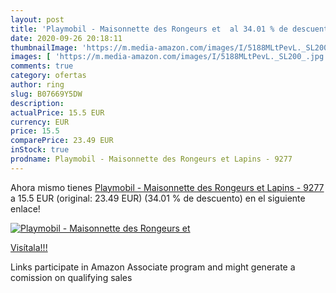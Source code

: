 ```yaml
---
layout: post
title: 'Playmobil - Maisonnette des Rongeurs et  al 34.01 % de descuento'
date: 2020-09-26 20:18:11
thumbnailImage: 'https://m.media-amazon.com/images/I/5188MLtPevL._SL200_.jpg'
images: [ 'https://m.media-amazon.com/images/I/5188MLtPevL._SL200_.jpg' ]
comments: true
category: ofertas
author: ring
slug: B07669Y5DW
description:
actualPrice: 15.5 EUR
currency: EUR
price: 15.5
comparePrice: 23.49 EUR
inStock: true
prodname: Playmobil - Maisonnette des Rongeurs et Lapins - 9277
---
```


Ahora mismo tienes [Playmobil - Maisonnette des Rongeurs et Lapins - 9277](https://www.amazon.fr/dp/B07669Y5DW/?tag=tolees0d-21) a 15.5 EUR (original: 23.49 EUR) (34.01 %  de descuento) en el siguiente enlace!

[![Playmobil - Maisonnette des Rongeurs et ](https://m.media-amazon.com/images/I/5188MLtPevL._SL200_.jpg)](https://www.amazon.fr/dp/B07669Y5DW/?tag=tolees0d-21)

[Visítala!!!](https://www.amazon.fr/dp/B07669Y5DW/?tag=tolees0d-21)

Links participate in Amazon Associate program and might generate a comission on qualifying sales
